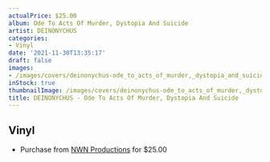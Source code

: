 ```yaml
---
actualPrice: $25.00
album: Ode To Acts Of Murder, Dystopia And Suicide
artist: DEINONYCHUS
categories:
- Vinyl
date: '2021-11-30T13:35:17'
draft: false
images:
- /images/covers/deinonychus-ode_to_acts_of_murder,_dystopia_and_suicide.jpg
inStock: true
thumbnailImage: /images/covers/deinonychus-ode_to_acts_of_murder,_dystopia_and_suicide-thumb.jpg
title: DEINONYCHUS - Ode To Acts Of Murder, Dystopia And Suicide
---
```


## Vinyl
* Purchase from [NWN Productions](http://shop.nwnprod.com/index.php?route=product/product&path=75&product_id=11752&sort=pd.name&order=ASC) for $25.00
